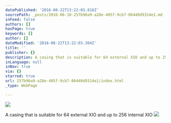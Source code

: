 ```yaml
---
datePublished: '2016-08-22T13:22:03.816Z'
sourcePath: _posts/2016-06-10-257b96a9-a28e-405f-9cb7-06440d9314e1.md
inFeed: false
authors: []
hasPage: true
keywords: []
author: []
dateModified: '2016-08-22T13:22:03.304Z'
title: ''
publisher: {}
description: A casing that is suitable for 64 external XIO and up to 256 internal XIO
inLanguage: null
inNav: true
via: {}
starred: true
url: 257b96a9-a28e-405f-9cb7-06440d9314e1/index.html
_type: WebPage

---
```

![](https://the-grid-user-content.s3-us-west-2.amazonaws.com/d721b07e-eb45-44ab-93fb-d60d0c31495b.jpg)

A casing that is suitable for 64 external XIO and up to 256 internal XIO
![](https://the-grid-user-content.s3-us-west-2.amazonaws.com/01c3f93c-5f66-4b34-ba91-49587c3ddb0a.jpg)